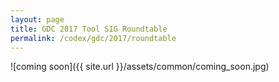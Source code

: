 ```yaml
---
layout: page
title: GDC 2017 Tool SIG Roundtable
permalink: /codex/gdc/2017/roundtable
---
```


![coming soon]({{ site.url }}/assets/common/coming_soon.jpg)